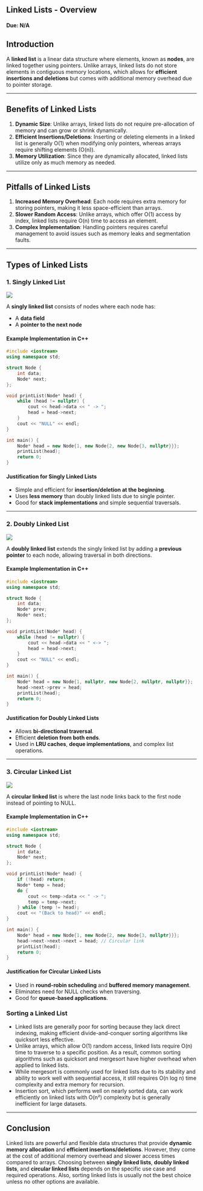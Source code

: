## Linked Lists - Overview

#### Due: N/A

## **Introduction**

A **linked list** is a linear data structure where elements, known as **nodes**, are linked together using pointers. Unlike arrays, linked lists do not store elements in contiguous memory locations, which allows for **efficient insertions and deletions** but comes with additional memory overhead due to pointer storage.

---

## **Benefits of Linked Lists**

1. **Dynamic Size**: Unlike arrays, linked lists do not require pre-allocation of memory and can grow or shrink dynamically.
2. **Efficient Insertions/Deletions**: Inserting or deleting elements in a linked list is generally O(1) when modifying only pointers, whereas arrays require shifting elements (O(n)).
3. **Memory Utilization**: Since they are dynamically allocated, linked lists utilize only as much memory as needed.

---

## **Pitfalls of Linked Lists**

1. **Increased Memory Overhead**: Each node requires extra memory for storing pointers, making it less space-efficient than arrays.
2. **Slower Random Access**: Unlike arrays, which offer O(1) access by index, linked lists require O(n) time to access an element.
3. **Complex Implementation**: Handling pointers requires careful management to avoid issues such as memory leaks and segmentation faults.

---

## **Types of Linked Lists**

### **1. Singly Linked List**

<img src="https://images2.imgbox.com/18/ee/yLMoMRGV_o.png">

A **singly linked list** consists of nodes where each node has:

- A **data field**
- A **pointer to the next node**

#### **Example Implementation in C++**

```cpp
#include <iostream>
using namespace std;

struct Node {
    int data;
    Node* next;
};

void printList(Node* head) {
    while (head != nullptr) {
        cout << head->data << " -> ";
        head = head->next;
    }
    cout << "NULL" << endl;
}

int main() {
    Node* head = new Node{1, new Node{2, new Node{3, nullptr}}};
    printList(head);
    return 0;
}
```

#### **Justification for Singly Linked Lists**

- Simple and efficient for **insertion/deletion at the beginning**.
- Uses **less memory** than doubly linked lists due to single pointer.
- Good for **stack implementations** and simple sequential traversals.

---

### **2. Doubly Linked List**

<img src="https://images2.imgbox.com/e2/81/RUjLLtRT_o.png">

A **doubly linked list** extends the singly linked list by adding a **previous pointer** to each node, allowing traversal in both directions.

#### **Example Implementation in C++**

```cpp
#include <iostream>
using namespace std;

struct Node {
    int data;
    Node* prev;
    Node* next;
};

void printList(Node* head) {
    while (head != nullptr) {
        cout << head->data << " <-> ";
        head = head->next;
    }
    cout << "NULL" << endl;
}

int main() {
    Node* head = new Node{1, nullptr, new Node{2, nullptr, nullptr}};
    head->next->prev = head;
    printList(head);
    return 0;
}
```

#### **Justification for Doubly Linked Lists**

- Allows **bi-directional traversal**.
- Efficient **deletion from both ends**.
- Used in **LRU caches**, **deque implementations**, and complex list operations.

---

### **3. Circular Linked List**

<img src="https://images2.imgbox.com/e1/4c/V695cORd_o.png">

A **circular linked list** is where the last node links back to the first node instead of pointing to NULL.

#### **Example Implementation in C++**

```cpp
#include <iostream>
using namespace std;

struct Node {
    int data;
    Node* next;
};

void printList(Node* head) {
    if (!head) return;
    Node* temp = head;
    do {
        cout << temp->data << " -> ";
        temp = temp->next;
    } while (temp != head);
    cout << "(Back to head)" << endl;
}

int main() {
    Node* head = new Node{1, new Node{2, new Node{3, nullptr}}};
    head->next->next->next = head; // Circular link
    printList(head);
    return 0;
}
```

#### **Justification for Circular Linked Lists**

- Used in **round-robin scheduling** and **buffered memory management**.
- Eliminates need for NULL checks when traversing.
- Good for **queue-based applications**.

### Sorting a Linked List

- Linked lists are generally poor for sorting because they lack direct indexing, making efficient divide-and-conquer sorting algorithms like quicksort less effective.
- Unlike arrays, which allow O(1) random access, linked lists require O(n) time to traverse to a specific position. As a result, common sorting algorithms such as quicksort and mergesort have higher overhead when applied to linked lists.
- While mergesort is commonly used for linked lists due to its stability and ability to work well with sequential access, it still requires O(n log n) time complexity and extra memory for recursion.
- Insertion sort, which performs well on nearly sorted data, can work efficiently on linked lists with O(n²) complexity but is generally inefficient for large datasets.

---

## **Conclusion**

Linked lists are powerful and flexible data structures that provide **dynamic memory allocation** and **efficient insertions/deletions**. However, they come at the cost of additional memory overhead and slower access times compared to arrays. Choosing between **singly linked lists**, **doubly linked lists**, and **circular linked lists** depends on the specific use case and required operations. Also, sorting linked lists is usually not the best choice unless no other options are available.

